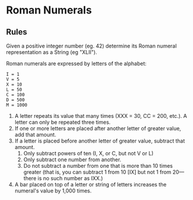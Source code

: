 
# Roman Numerals

## Rules

Given a positive integer number (eg. 42) determine its Roman numeral representation as a String (eg "XLII").

Roman numerals are expressed by letters of the alphabet:

    I = 1
    V = 5
    X = 10
    L = 50
    C = 100
    D = 500
    M = 1000

1. A letter repeats its value that many times (XXX = 30, CC = 200, etc.). A letter can only be repeated three times.
2. If one or more letters are placed after another letter of greater value, add that amount.
3. If a letter is placed before another letter of greater value, subtract that amount.
    1. Only subtract powers of ten (I, X, or C, but not V or L)
    2. Only subtract one number from another.
    3. Do not subtract a number from one that is more than 10 times greater (that is, you can subtract 1
       from 10 [IX] but not 1 from 20—there is no such number as IXX.)
4. A bar placed on top of a letter or string of letters increases the numeral's value by 1,000 times.
